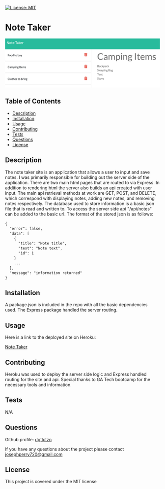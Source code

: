 [![License: MIT](https://img.shields.io/badge/License-MIT-yellow.svg)](https://opensource.org/licenses/MIT)
  # Note Taker

  ![note taker screenshot](./public/assets/images/note-taker.png)

  ## Table of Contents
  * [Description](#description)
  * [Installation](#installation)
  * [Usage](#usage)
  * [Contributing](#contributing)
  * [Tests](#tests)
  * [Questions](#questions)
  * [License](#license)

  ## Description
  The note taker site is an application that allows a user to input and save notes. I was primarily responsible for building out the server side of the application. There are two main html pages that are routed to via Express. In addition to rendering html the server also builds an api created with user input. The main api retrieval methods at work are GET, POST, and DELETE, which correspond with displaying notes, adding new notes, and removing notes respectively. The database used to store information is a basic json file that is read and written to. To access the server side api "/api/notes" can be added to the basic url. The format of the stored json is as follows:  
  ```
{
    "error": false,
    "data": [
      {
        "title": "Note title",
        "text": "Note text",
        "id": 1
      }
      ...
    ],
    "message": "information returned"
}
```
  ## Installation
  A package.json is included in the repo with all the basic dependencies used. The Express package handled the server routing. 
  ## Usage
  Here is a link to the deployed site on Heroku:
  
  [Note Taker](https://note-taker-joseph.herokuapp.com/)
  ## Contributing
  Heroku was used to deploy the server side logic and Express handled routing for the site and api. Special thanks to GA Tech bootcamp for the necessary tools and information.
  ## Tests
  N/A
  ## Questions
  Github profile: [dgtlctzn](https://github.com/dgtlctzn)
  
  If you have any questions about the project please contact josephperry720@gmail.com
  ## License
  This project is covered under the MIT license
